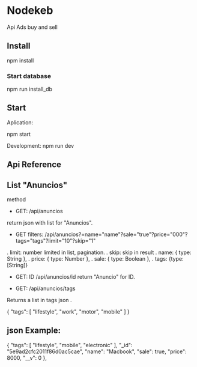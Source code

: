 # Nodekeb

Api Ads buy and sell

## Install

npm install

### Start database

npm run install_db

## Start

Aplication:

npm start

Development:
 npm run dev

 ## Api Reference

 ## List "Anuncios"

 method
 - GET:
 /api/anuncios

 return json with list for "Anuncios".

 - GET filters:
 /api/anuncios?=name="name"?sale="true"?price="000"?tags="tags"?limit="10"?skip="1"

. limit: number limited in list, pagination.
. skip: skip in result
. name: { type: String },
. price: { type: Number },
.  sale: { type: Boolean },
.   tags: {type: [String]}

- GET: ID
 /api/anuncios/id
 return "Anuncio" for ID.


- GET: /api/anuncios/tags

Returns a list in tags json .

{
    "tags": [
        "lifestyle",
        "work",
        "motor",
        "mobile"
    ]
} 
## json Example:

{
"tags": [
"lifestyle",
"mobile",
"electronic"
],
"_id": "5e9ad2cfc2011f86d0ac5cae",
"name": "Macbook",
"sale": true,
"price": 8000,
"__v": 0
},

